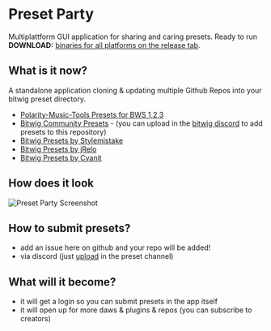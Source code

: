 # Preset Party

Multiplattform GUI application for sharing and caring presets. Ready to run **DOWNLOAD:** [binaries for all platforms on the release tab](https://github.com/polarity/preset-party-app/releases).

## What is it now?
A standalone application cloning & updating multiple Github Repos into your bitwig preset directory.
* [Polarity-Music-Tools Presets for BWS 1,2,3](https://github.com/polarity/polarity-music-tools)
* [Bitwig Community Presets](https://github.com/polarity/bitwig-community-presets) - (you can upload in the [bitwig discord](https://discord.gg/0g2ZPafIN3eWParf) to add presets to this repository)
* [Bitwig Presets by Stylemistake](https://github.com/stylemistake/bitwig-presets-sm)
* [Bitwig Presets by jRelo](https://github.com/jrelo/bitwig_presetz)
* [Bitwig Presets by Cyanit](https://github.com/cyanit/Bitwig-Studio-Presets)

## How does it look
![Preset Party Screenshot](https://raw.githubusercontent.com/polarity/preset-party-app/master/screenshot.png)

## How to submit presets?
- add an issue here on github and your repo will be added!
- via discord (just [upload](https://discord.gg/0g2ZPafIN3eWParf) in the preset channel)

## What will it become?
- it will get a login so you can submit presets in the app itself
- it will open up for more daws & plugins & repos (you can subscribe to creators)
